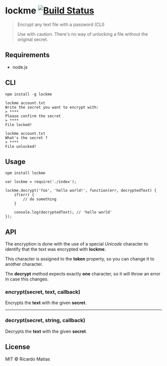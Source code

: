 # lockme [![Build Status](https://travis-ci.org/ricardomatias/lockme.svg)](https://travis-ci.org/ricardomatias/lockme)

> Encrypt any text file with a password (CLI)
> 
> Use with caution. There's no way of unlocking a file without the original secret.

## Requirements

* node.js

## CLI

```
npm install -g lockme
```

```cli
lockme account.txt
Write the secret you want to encrypt with:
> ****
Please confirm the secret
> ****
File locked!

lockme account.txt
What's the secret ?
> ****
File unlocked!
```

## Usage

```
npm install lockme
```

```
var lockme = require('./index');

lockme.decrypt('foo', 'hello world!', function(err, decryptedText) {
    if(err) {
        // do something
    }

    console.log(decryptedText); // 'hello world'
});

```

## API

The encryption is done with the use of a special *Unicode* character to identify that the text was encrypted with **lockme**.

This character is assigned to the **token** property, so you can change it to another character.

The **decrypt** method expects exactly **one** character, so it will throw an error in case this changes.

### encrypt(secret, text, callback)

Encrypts the **text** with the given **secret**.

---

### decrypt(secret, string, callback)

Decrypts the **text** with the given **secret**.

## License

MIT © Ricardo Matias
